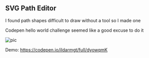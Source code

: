 ## SVG Path Editor

I found path shapes difficult to draw without a tool so I made one

Codepen hello world challenge seemed like a good excuse to do it

![pic](https://i.imgur.com/VIeB4Fn.png)

Demo: https://codepen.io/ildarmgt/full/dyowqmK
